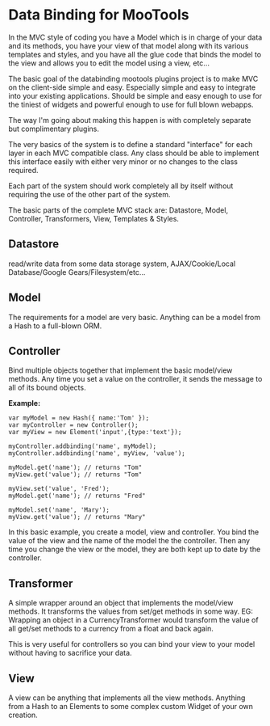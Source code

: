Data Binding for MooTools
=========================

In the MVC style of coding you have a Model which is in charge of your data and its methods, you have your view of that model along with its various templates and styles, and you have all the glue code that binds the model to the view and allows you to edit the model using a view, etc...

The basic goal of the databinding mootools plugins project is to make MVC on the client-side simple and easy. Especially simple and easy to integrate into your existing applications. Should be simple and easy enough to use for the tiniest of widgets and powerful enough to use for full blown webapps.

The way I'm going about making this happen is with completely separate but complimentary plugins.

The very basics of the system is to define a standard "interface" for each layer in each MVC compatible class. Any class should be able to implement this interface easily with either very minor or no changes to the class required.

Each part of the system should work completely all by itself without requiring the use of the other part of the system.

The basic parts of the complete MVC stack are: Datastore, Model, Controller, Transformers, View, Templates & Styles.

Datastore
---------
read/write data from some data storage system, AJAX/Cookie/Local Database/Google Gears/Filesystem/etc...

Model
-----
The requirements for a model are very basic. Anything can be a model from a Hash to a full-blown ORM.

Controller
----------
Bind multiple objects together that implement the basic model/view methods. Any time you set a value on the controller, it sends the message to all of its bound objects.

**Example:**

	var myModel = new Hash({ name:'Tom' });
	var myController = new Controller();
	var myView = new Element('input',{type:'text'});
	
	myController.addbinding('name', myModel);
	myController.addbinding('name', myView, 'value');
	
	myModel.get('name'); // returns "Tom"
	myView.get('value'); // returns "Tom"
	
	myView.set('value', 'Fred');
	myModel.get('name'); // returns "Fred"
	
	myModel.set('name', 'Mary');
	myView.get('value'); // returns "Mary"
	

In this basic example, you create a model, view and controller. You bind the value of the view and the name of the model the the controller. Then any time you change the view or the model, they are both kept up to date by the controller.

Transformer
-----------
A simple wrapper around an object that implements the model/view methods. It transforms the values from set/get methods in some way. EG: Wrapping an object in a CurrencyTransformer would transform the value of all get/set methods to a currency from a float and back again.

This is very useful for controllers so you can bind your view to your model without having to sacrifice your data.

View
----
A view can be anything that implements all the view methods. Anything from a Hash to an Elements to some complex custom Widget of your own creation.
